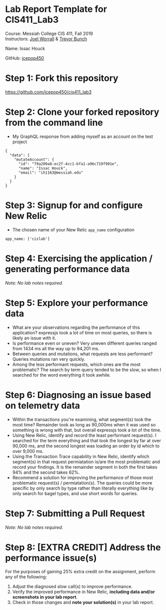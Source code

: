 # Lab Report Template for CIS411_Lab3
Course: Messiah College CIS 411, Fall 2019<br/>
Instructors: [Joel Worrall](https://github.com/tangollama) & [Trevor Bunch](https://github.com/trevordbunch)<br/>

Name: Issac Houck<br/>

GitHub: [icepop450](https://github.com/icepop450)<br/>

# Step 1: Fork this repository
https://github.com/icepop450/cis411_lab3

# Step 2: Clone your forked repository from the command line
- My GraphQL response from adding myself as an account on the test project
```
{
  "data": {
    "mutateAccount": {
      "id": "79a209a8-ec2f-4cc1-bfa1-a96c719f991e",
      "name": "Issac Houck",
      "email": "ih1163@messiah.edu"
    }
  }
}
```

# Step 3: Signup for and configure New Relic
- The chosen name of your New Relic ```app_name``` configuration
```
app_name: ['cislab']
```

# Step 4: Exercising the application / generating performance data

_Note: No lab notes required._

# Step 5: Explore your performance data
* What are your observations regarding the performance of this application? expressjs took a lot of time on most queries, so there is likely an issue with it.
* Is performance even or uneven? Very uneven different queries ranged from 1434 ms all the way up to 94,201 ms. 
* Between queries and mutations, what requests are less performant? Queries mutations ran very quickly.
* Among the less performant requests, which ones are the most problematic?  The search by term query tended to be the slow, so when I searched for the word everything it took awhile.

# Step 6: Diagnosing an issue based on telemetry data
* Within the transactions you're examining, what segment(s) took the most time? Remainder took as long as 90,000ms when it was used so something is wrong with that, but overall expressjs took a lot of the time.
* Using New Relic, identify and record the least performant request(s).  I searched for the term everything and that took the longest by far at over 90,000 ms, and the second longest was loading an order by id which to over 9,000 ms.
* Using the Transaction Trace capability in New Relic, identify which segment(s) in that request permiatation is/are the most problematic and record your findings. It is the remainder segment in both the first takes 94% and the second takes 62%.
* Recommend a solution for improving the performance of those most problematic request(s) / permiatation(s). The queries could be more specific by only search by type rather than literally everything like by only search for bagel types, and use short words for queries.

# Step 7: Submitting a Pull Request
_Note: No lab notes required._

# Step 8: [EXTRA CREDIT] Address the performance issue(s)
For the purposes of gaining 25% extra credit on the assignment, perform any of the following:
1. Adjust the diagnosed slow call(s) to improve performance. 
2. Verify the improved performance in New Relic, **including data and/or screenshots in your lab report**.
2. Check in those changes and **note your solution(s)** in your lab report.
